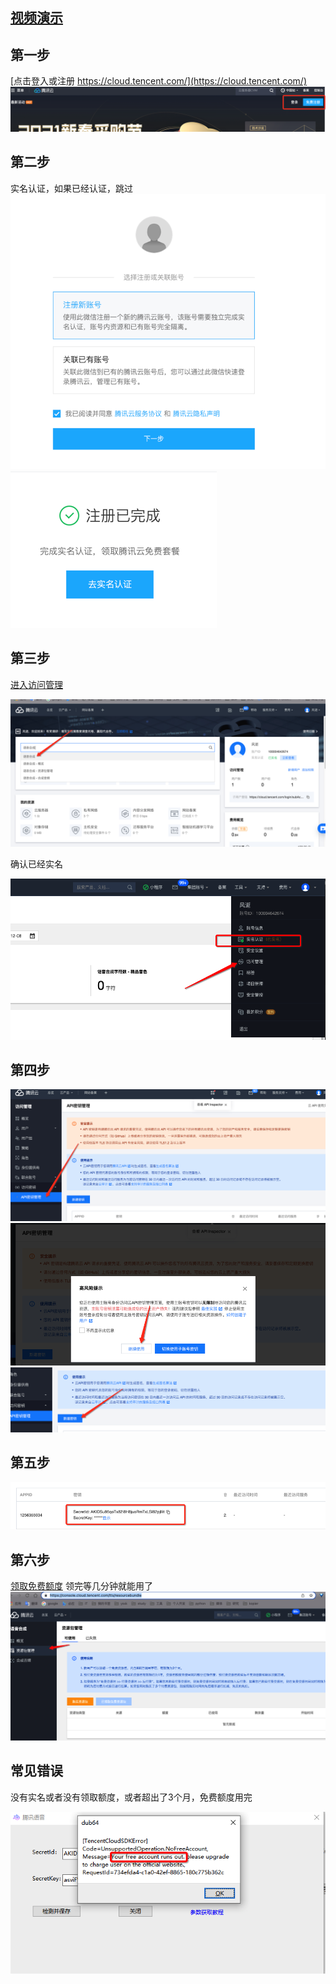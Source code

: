 
## [视频演示](https://www.bilibili.com/video/BV1kN411Q7oT/)

## 第一步

[点击登入或注册 https://cloud.tencent.com/](https://cloud.tencent.com/)
![输入图片说明](register.assets/221758_b956bea8_1093073.png "屏幕截图.png")

## 第二步

实名认证，如果已经认证，跳过
![输入图片说明](register.assets/221854_4e93ab08_1093073.png "屏幕截图.png")
![输入图片说明](register.assets/221914_a0952242_1093073.png "屏幕截图.png")

## 第三步

[进入访问管理](https://console.cloud.tencent.com/tts)


![输入图片说明](register.assets/224647_633a637f_1093073.png "屏幕截图.png")

确认已经实名

![image-20211208105401801](register.assets/image-20211208105401801.png)


## 第四步
![输入图片说明](register.assets/224857_bb052abb_1093073.png "屏幕截图.png")
![输入图片说明](register.assets/224927_40f9b40f_1093073.png "屏幕截图.png")
![](register.assets/224952_e65cd705_1093073.png "屏幕截图.png")


## 第五步

![输入图片说明](register.assets/225041_96afdac3_1093073.png "屏幕截图.png")

## 第六步

[领取免费额度](https://console.cloud.tencent.com/tts/resourcebundle)
领完等几分钟就能用了
![image-20211216171027742](register.assets/image-20211216171027742.png)

## 常见错误

没有实名或者没有领取额度，或者超出了3个月，免费额度用完

![image-20211216171150596](register.assets/image-20211216171150596.png)
